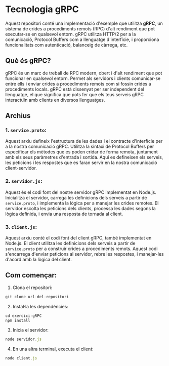 # Tecnologia gRPC

Aquest repositori conté una implementació d'exemple que utilitza **gRPC**, un sistema de crides a procediments remots (RPC) d'alt rendiment que pot executar-se en qualsevol entorn. gRPC utilitza HTTP/2 per a la comunicació, Protocol Buffers com a llenguatge d'interfície, i proporciona funcionalitats com autenticació, balanceig de càrrega, etc.

## Què és gRPC?

gRPC és un marc de treball de RPC modern, obert i d'alt rendiment que pot funcionar en qualsevol entorn. Permet als servidors i clients comunicar-se entre ells i enviar crides a procediments remots com si fossin crides a procediments locals. gRPC està dissenyat per ser independent del llenguatge, el que significa que pots fer que els teus serveis gRPC interactuïn amb clients en diversos llenguatges.

## Archius

### 1. `service.proto`:

Aquest arxiu defineix l'estructura de les dades i el contracte d'interfície per a la nostra comunicació gRPC. Utilitza la sintaxi de Protocol Buffers per especificar els mètodes que es poden cridar de forma remota, juntament amb els seus paràmetres d'entrada i sortida. Aquí es defineixen els serveis, les peticions i les respostes que es faran servir en la nostra comunicació client-servidor.

### 2. `servidor.js`:

Aquest és el codi font del nostre servidor gRPC implementat en Node.js. Inicialitza el servidor, carrega les definicions dels serveis a partir de `service.proto`, i implementa la lògica per a manejar les crides remotes. El servidor escolta les peticions dels clients, processa les dades segons la lògica definida, i envia una resposta de tornada al client.

### 3. `client.js`:

Aquest arxiu conté el codi font del client gRPC, també implementat en Node.js. El client utilitza les definicions dels serveis a partir de `service.proto` per a construir crides a procediments remots. Aquest codi s'encarrega d'enviar peticions al servidor, rebre les respostes, i manejar-les d'acord amb la lògica del client.

## Com començar:

1. Clona el repositori:

```javascript
git clone url-del-repositori
```

2. Instal·la les dependències:

```javascript
cd exercici-gRPC
npm install
```

3. Inicia el servidor:

```javascript
node servidor.js
```

4. En una altra terminal, executa el client:

```javascript
node client.js
```
